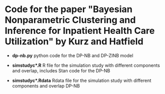 # Code for the paper "Bayesian Nonparametric Clustering and Inference for Inpatient Health Care Utilization" by Kurz and Hatfield

* __dp-nb.py__ python code for the DP-NB and DP-ZINB model

* __simstudyc*.R__ R file for the simulation study with different components and overlap, includes Stan code for the DP-NB

* __simstudyc*.Rdata__ Rdata file for the simulation study with different components and overlap DP-NB
